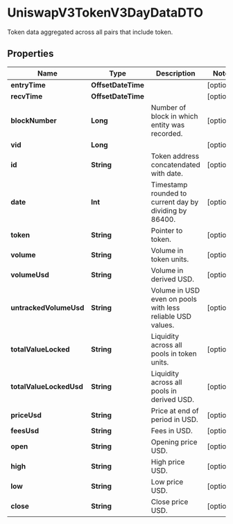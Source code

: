 

# UniswapV3TokenV3DayDataDTO

Token data aggregated across all pairs that include token.

## Properties

Name | Type | Description | Notes
------------ | ------------- | ------------- | -------------
**entryTime** | **OffsetDateTime** |  |  [optional]
**recvTime** | **OffsetDateTime** |  |  [optional]
**blockNumber** | **Long** | Number of block in which entity was recorded. |  [optional]
**vid** | **Long** |  |  [optional]
**id** | **String** | Token address concatendated with date. |  [optional]
**date** | **Int** | Timestamp rounded to current day by dividing by 86400. |  [optional]
**token** | **String** | Pointer to token. |  [optional]
**volume** | **String** | Volume in token units. |  [optional]
**volumeUsd** | **String** | Volume in derived USD. |  [optional]
**untrackedVolumeUsd** | **String** | Volume in USD even on pools with less reliable USD values. |  [optional]
**totalValueLocked** | **String** | Liquidity across all pools in token units. |  [optional]
**totalValueLockedUsd** | **String** | Liquidity across all pools in derived USD. |  [optional]
**priceUsd** | **String** | Price at end of period in USD. |  [optional]
**feesUsd** | **String** | Fees in USD. |  [optional]
**open** | **String** | Opening price USD. |  [optional]
**high** | **String** | High price USD. |  [optional]
**low** | **String** | Low price USD. |  [optional]
**close** | **String** | Close price USD. |  [optional]



